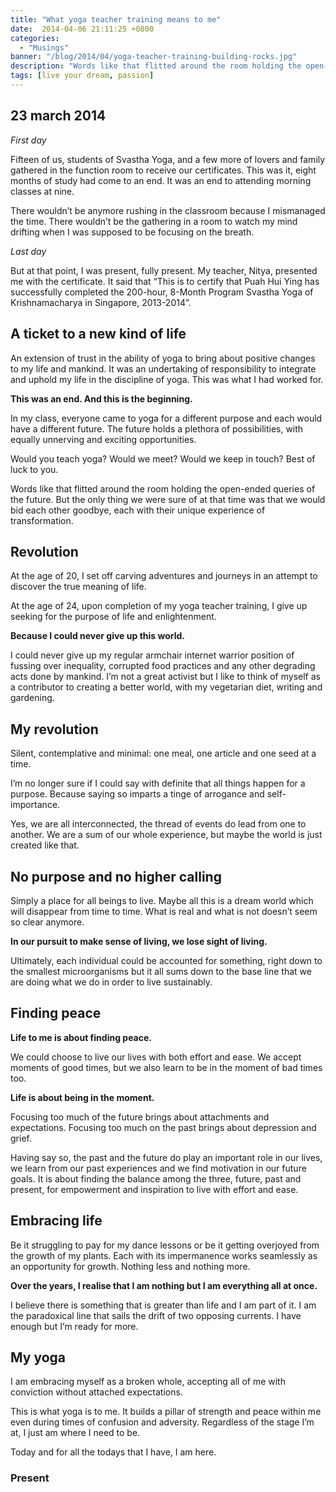 ```yaml
---
title: "What yoga teacher training means to me"
date:  2014-04-06 21:11:25 +0800
categories:
  - "Musings"
banner: "/blog/2014/04/yoga-teacher-training-building-rocks.jpg"
description: "Words like that flitted around the room holding the open-ended queries of the future. But the only thing we were sure of at that time was that we would bid each other goodbye, each with their unique experience of transformation."
tags: [live your dream, passion]
---
```

## 23 march 2014

_First day_

Fifteen of us, students of Svastha Yoga, and a few more of lovers and family gathered in the function room to receive our certificates. This was it, eight months of study had come to an end. It was an end to attending morning classes at nine.

There wouldn’t be anymore rushing in the classroom because I mismanaged the time. There wouldn’t be the gathering in a room to watch my mind drifting when I was supposed to be focusing on the breath.

_Last day_

But at that point, I was present, fully present. My teacher, Nitya, presented me with the certificate. It said that “This is to certify that Puah Hui Ying has successfully completed the 200-hour, 8-Month Program Svastha Yoga of Krishnamacharya in Singapore, 2013-2014”.

## A ticket to a new kind of life

An extension of trust in the ability of yoga to bring about positive changes to my life and mankind. It was an undertaking of responsibility to integrate and uphold my life in the discipline of yoga. This was what I had worked for.

**This was an end. And this is the beginning.**

In my class, everyone came to yoga for a different purpose and each would have a different future. The future holds a plethora of possibilities, with equally unnerving and exciting opportunities.

Would you teach yoga? Would we meet? Would we keep in touch? Best of luck to you.

Words like that flitted around the room holding the open-ended queries of the future. But the only thing we were sure of at that time was that we would bid each other goodbye, each with their unique experience of transformation.

## Revolution

At the age of 20, I set off carving adventures and journeys in an attempt to discover the true meaning of life.

At the age of 24, upon completion of my yoga teacher training, I give up seeking for the purpose of life and enlightenment.

**Because I could never give up this world.**

I could never give up my regular armchair internet warrior position of fussing over inequality, corrupted food practices and any other degrading acts done by mankind. I’m not a great activist but I like to think of myself as a contributor to creating a better world, with my vegetarian diet, writing and gardening.

## My revolution

Silent, contemplative and minimal: one meal, one article and one seed at a time.

I’m no longer sure if I could say with definite that all things happen for a purpose. Because saying so imparts a tinge of arrogance and self-importance.

Yes, we are all interconnected, the thread of events do lead from one to another. We are a sum of our whole experience, but maybe the world is just created like that.

## No purpose and no higher calling

Simply a place for all beings to live. Maybe all this is a dream world which will disappear from time to time. What is real and what is not doesn’t seem so clear anymore.

**In our pursuit to make sense of living, we lose sight of living.**

Ultimately, each individual could be accounted for something, right down to the smallest microorganisms but it all sums down to the base line that we are doing what we do in order to live sustainably.

## Finding peace
**Life to me is about finding peace.**

We could choose to live our lives with both effort and ease. We accept moments of good times, but we also learn to be in the moment of bad times too.

**Life is about being in the moment.**

Focusing too much of the future brings about attachments and expectations. Focusing too much on the past brings about depression and grief.

Having say so, the past and the future do play an important role in our lives, we learn from our past experiences and we find motivation in our future goals. It is about finding the balance among the three, future, past and present, for empowerment and inspiration to live with effort and ease.

## Embracing life

Be it struggling to pay for my dance lessons or be it getting overjoyed from the growth of my plants. Each with its impermanence works seamlessly as an opportunity for growth. Nothing less and nothing more.

**Over the years, I realise that I am nothing but I am everything all at once.**

I believe there is something that is greater than life and I am part of it. I am the paradoxical line that sails the drift of two opposing currents. I have enough but I’m ready for more.

## My yoga

I am embracing myself as a broken whole, accepting all of me with conviction without attached expectations.

This is what yoga is to me. It builds a pillar of strength and peace within me even during times of confusion and adversity. Regardless of the stage I’m at, I just am where I need to be.

Today and for all the todays that I have, I am here.

### Present
